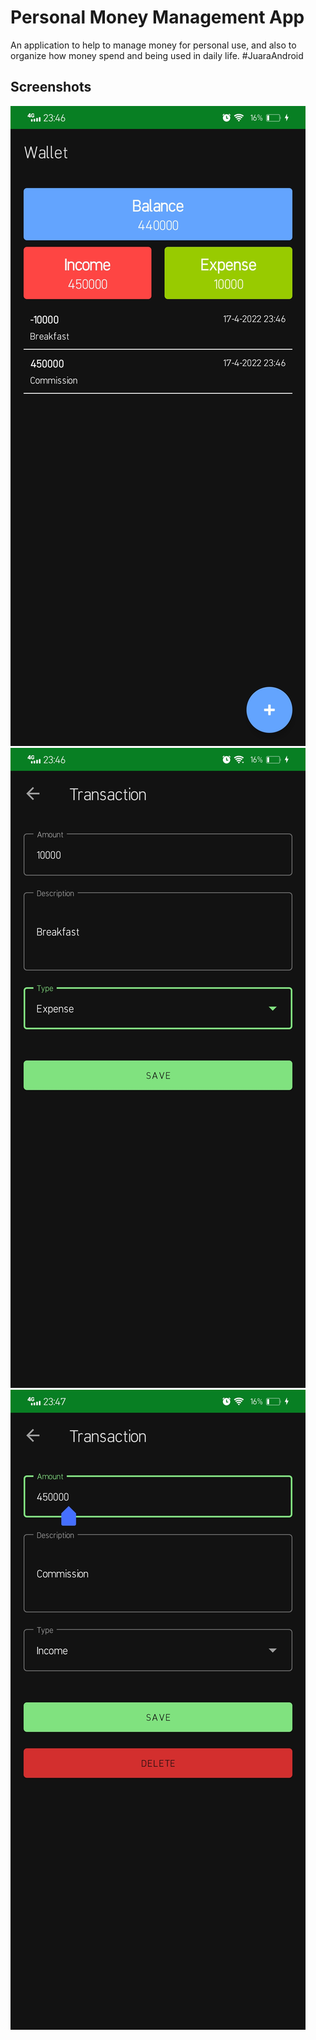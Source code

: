 # Personal Money Management App

An application to help to manage money for personal use, and also to organize how money spend and being used in daily life.
#JuaraAndroid

## Screenshots

![](screenshot/1.png?raw=true)
![](screenshot/2.png?raw=true)
![](screenshot/3.png?raw=true)

